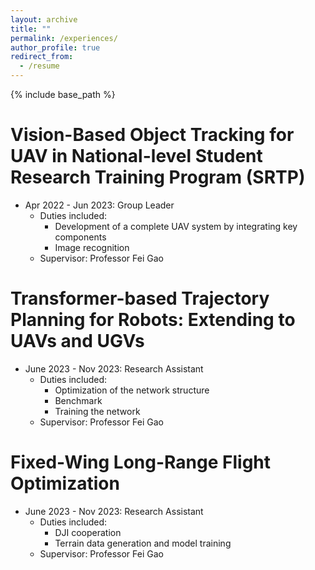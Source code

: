 ```yaml
---
layout: archive
title: ""
permalink: /experiences/
author_profile: true
redirect_from:
  - /resume
---
```


{% include base_path %}

Vision-Based Object Tracking for UAV in National-level Student Research Training Program (SRTP)
======
* Apr 2022 - Jun 2023: Group Leader 
  * Duties included:
    * Development of a complete UAV system by integrating key components
    * Image recognition
  * Supervisor: Professor Fei Gao


Transformer-based Trajectory Planning for Robots: Extending to UAVs and UGVs
======
* June 2023 - Nov 2023: Research Assistant
  * Duties included:
    * Optimization of the network structure
    * Benchmark
    * Training the network
  * Supervisor: Professor Fei Gao
 
Fixed-Wing Long-Range Flight Optimization
======
* June 2023 - Nov 2023: Research Assistant
  * Duties included:
    * DJI cooperation
    * Terrain data generation and model training
  * Supervisor: Professor Fei Gao
